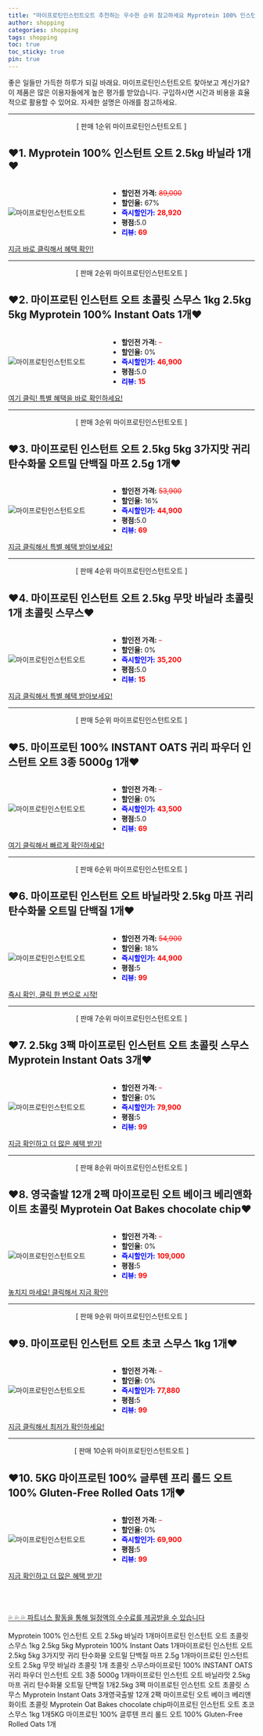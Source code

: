 ```yaml
---
title: "마이프로틴인스턴트오트 추천하는 우수한 순위 참고하세요 Myprotein 100% 인스턴트 오트 2.5kg"
author: shopping
categories: shopping
tags: shopping
toc: true
toc_sticky: true
pin: true
---
```

좋은 일들만 가득한 하루가 되길 바래요. 마이프로틴인스턴트오트 찾아보고 계신가요? 이 제품은 많은 이용자들에게 높은 평가를 받았습니다. 구입하시면 시간과 비용을 효율적으로 활용할 수 있어요. 자세한 설명은 아래를 참고하세요.

---
<p class="toplist" style="margin: 0 auto; display: block; width: fit-content;">[ 판매 1순위 마이프로틴인스턴트오트 ]</p>

<h2><strong>❤️1. Myprotein 100% 인스턴트 오트 2.5kg 바닐라 1개❤️</strong></h2>

<div style="display: flex; align-items: center;">
    <div style="flex: 0.4;">
        <img src="https://thumbnail8.coupangcdn.com/thumbnails/remote/230x230ex/image/vendor_inventory/e255/43bcda4df1dafc18fe66a412740fa2db0cb7c24352ed302683e385671fc2.jpeg" alt="마이프로틴인스턴트오트" style="max-width: 100%;">
    </div>
    <div style="flex: 0.6; margin-left: 10px;">
        <ul>
            <li><strong>할인전 가격:</strong> <del style="color: red;">89,000</del></li>
            <li><strong>할인율:</strong> 67%</li>
            <li><span style='color:blue'><strong>즉시할인가:</strong></span> <span style='color:red'><strong>28,920</strong></span></li>
            <li><strong>평점:</strong>5.0</li>
            <li><span style='color:blue'><strong>리뷰:</strong></span> <span style='color:red'><strong>69</strong></span></li>
        </ul>
    </div>
</div>
<div class="center">
    <a href="https://selin100587.github.io?lptag=AF9450613&subid=githubio&pageKey=7263432164&traceid=V0-153&itemId=20329842892&vendorItemId=90478893814" class="myButton">
        지금 바로 클릭해서 혜택 확인!
    </a>
</div>


---
<p class="toplist" style="margin: 0 auto; display: block; width: fit-content;">[ 판매 2순위 마이프로틴인스턴트오트 ]</p>

<h2><strong>❤️2. 마이프로틴 인스턴트 오트 초콜릿 스무스 1kg 2.5kg 5kg Myprotein 100% Instant Oats 1개❤️</strong></h2>

<div style="display: flex; align-items: center;">
    <div style="flex: 0.4;">
        <img src="https://thumbnail6.coupangcdn.com/thumbnails/remote/230x230ex/image/vendor_inventory/ab10/4f51716fb1c8996042c2578c69c3fe2a27aa91d4f547f67c92522db9cd40.jpg" alt="마이프로틴인스턴트오트" style="max-width: 100%;">
    </div>
    <div style="flex: 0.6; margin-left: 10px;">
        <ul>
            <li><strong>할인전 가격:</strong> <del style="color: red;">-</del></li>
            <li><strong>할인율:</strong> 0%</li>
            <li><span style='color:blue'><strong>즉시할인가:</strong></span> <span style='color:red'><strong>46,900</strong></span></li>
            <li><strong>평점:</strong>5.0</li>
            <li><span style='color:blue'><strong>리뷰:</strong></span> <span style='color:red'><strong>15</strong></span></li>
        </ul>
    </div>
</div>
<div class="center">
    <a href="https://selin100587.github.io?lptag=AF9450613&subid=githubio&pageKey=8030117207&traceid=V0-153&itemId=23598083687&vendorItemId=85647779535" class="myButton">
        여기 클릭! 특별 혜택을 바로 확인하세요!
    </a>
</div>


---
<p class="toplist" style="margin: 0 auto; display: block; width: fit-content;">[ 판매 3순위 마이프로틴인스턴트오트 ]</p>

<h2><strong>❤️3. 마이프로틴 인스턴트 오트 2.5kg 5kg 3가지맛 귀리 탄수화물 오트밀 단백질 마프 2.5g 1개❤️</strong></h2>

<div style="display: flex; align-items: center;">
    <div style="flex: 0.4;">
        <img src="https://thumbnail7.coupangcdn.com/thumbnails/remote/230x230ex/image/vendor_inventory/c845/f6d84eeddbb562069d86ae9fdc28cfb9c114a9f040e7524075196e427db0.png" alt="마이프로틴인스턴트오트" style="max-width: 100%;">
    </div>
    <div style="flex: 0.6; margin-left: 10px;">
        <ul>
            <li><strong>할인전 가격:</strong> <del style="color: red;">53,900</del></li>
            <li><strong>할인율:</strong> 16%</li>
            <li><span style='color:blue'><strong>즉시할인가:</strong></span> <span style='color:red'><strong>44,900</strong></span></li>
            <li><strong>평점:</strong>5.0</li>
            <li><span style='color:blue'><strong>리뷰:</strong></span> <span style='color:red'><strong>69</strong></span></li>
        </ul>
    </div>
</div>
<div class="center">
    <a href="https://selin100587.github.io?lptag=AF9450613&subid=githubio&pageKey=7263432164&traceid=V0-153&itemId=16015166483&vendorItemId=85550321047" class="myButton">
        지금 클릭해서 특별 혜택 받아보세요!
    </a>
</div>


---
<p class="toplist" style="margin: 0 auto; display: block; width: fit-content;">[ 판매 4순위 마이프로틴인스턴트오트 ]</p>

<h2><strong>❤️4. 마이프로틴 인스턴트 오트 2.5kg 무맛 바닐라 초콜릿 1개 초콜릿 스무스❤️</strong></h2>

<div style="display: flex; align-items: center;">
    <div style="flex: 0.4;">
        <img src="https://thumbnail7.coupangcdn.com/thumbnails/remote/230x230ex/image/vendor_inventory/c383/eedd56acbfaeb5d8548012a043c7b3fb8e136e285b3d67734641814c43dc.jpg" alt="마이프로틴인스턴트오트" style="max-width: 100%;">
    </div>
    <div style="flex: 0.6; margin-left: 10px;">
        <ul>
            <li><strong>할인전 가격:</strong> <del style="color: red;">-</del></li>
            <li><strong>할인율:</strong> 0%</li>
            <li><span style='color:blue'><strong>즉시할인가:</strong></span> <span style='color:red'><strong>35,200</strong></span></li>
            <li><strong>평점:</strong>5.0</li>
            <li><span style='color:blue'><strong>리뷰:</strong></span> <span style='color:red'><strong>15</strong></span></li>
        </ul>
    </div>
</div>
<div class="center">
    <a href="https://selin100587.github.io?lptag=AF9450613&subid=githubio&pageKey=8030117207&traceid=V0-153&itemId=18984093074&vendorItemId=86366243277" class="myButton">
        지금 클릭해서 특별 혜택 받아보세요!
    </a>
</div>


---
<p class="toplist" style="margin: 0 auto; display: block; width: fit-content;">[ 판매 5순위 마이프로틴인스턴트오트 ]</p>

<h2><strong>❤️5. 마이프로틴 100% INSTANT OATS 귀리 파우더 인스턴트 오트 3종 5000g 1개❤️</strong></h2>

<div style="display: flex; align-items: center;">
    <div style="flex: 0.4;">
        <img src="https://thumbnail6.coupangcdn.com/thumbnails/remote/230x230ex/image/vendor_inventory/f56a/5257eeda7b98da862fc4b9796d9f652b61c4b4aab0ac87c8cdf41772d72d.jpeg" alt="마이프로틴인스턴트오트" style="max-width: 100%;">
    </div>
    <div style="flex: 0.6; margin-left: 10px;">
        <ul>
            <li><strong>할인전 가격:</strong> <del style="color: red;">-</del></li>
            <li><strong>할인율:</strong> 0%</li>
            <li><span style='color:blue'><strong>즉시할인가:</strong></span> <span style='color:red'><strong>43,500</strong></span></li>
            <li><strong>평점:</strong>5.0</li>
            <li><span style='color:blue'><strong>리뷰:</strong></span> <span style='color:red'><strong>69</strong></span></li>
        </ul>
    </div>
</div>
<div class="center">
    <a href="https://selin100587.github.io?lptag=AF9450613&subid=githubio&pageKey=7263432164&traceid=V0-153&itemId=17426573988&vendorItemId=84595683174" class="myButton">
        여기 클릭해서 빠르게 확인하세요!
    </a>
</div>


---
<p class="toplist" style="margin: 0 auto; display: block; width: fit-content;">[ 판매 6순위 마이프로틴인스턴트오트 ]</p>

<h2><strong>❤️6. 마이프로틴 인스턴트 오트 바닐라맛 2.5kg 마프 귀리 탄수화물 오트밀 단백질 1개❤️</strong></h2>

<div style="display: flex; align-items: center;">
    <div style="flex: 0.4;">
        <img src="https://thumbnail6.coupangcdn.com/thumbnails/remote/230x230ex/image/vendor_inventory/0b01/c7306a6767ac57f297bf3523c3d55251a2a9a9195ad451ae497ae8c4fa1b.png" alt="마이프로틴인스턴트오트" style="max-width: 100%;">
    </div>
    <div style="flex: 0.6; margin-left: 10px;">
        <ul>
            <li><strong>할인전 가격:</strong> <del style="color: red;">54,900</del></li>
            <li><strong>할인율:</strong> 18%</li>
            <li><span style='color:blue'><strong>즉시할인가:</strong></span> <span style='color:red'><strong>44,900</strong></span></li>
            <li><strong>평점:</strong>5</li>
            <li><span style='color:blue'><strong>리뷰:</strong></span> <span style='color:red'><strong>99</strong></span></li>
        </ul>
    </div>
</div>
<div class="center">
    <a href="https://selin100587.github.io?lptag=AF9450613&subid=githubio&pageKey=6225997310&traceid=V0-153&itemId=19563283146&vendorItemId=86671253599" class="myButton">
        즉시 확인, 클릭 한 번으로 시작!
    </a>
</div>


---
<p class="toplist" style="margin: 0 auto; display: block; width: fit-content;">[ 판매 7순위 마이프로틴인스턴트오트 ]</p>

<h2><strong>❤️7. 2.5kg 3팩 마이프로틴 인스턴트 오트 초콜릿 스무스 Myprotein Instant Oats 3개❤️</strong></h2>

<div style="display: flex; align-items: center;">
    <div style="flex: 0.4;">
        <img src="https://thumbnail6.coupangcdn.com/thumbnails/remote/230x230ex/image/vendor_inventory/d054/95a79176e5b2faf80bece289abf66ce7854ced5d1f6b14948663af9bdff5.jpg" alt="마이프로틴인스턴트오트" style="max-width: 100%;">
    </div>
    <div style="flex: 0.6; margin-left: 10px;">
        <ul>
            <li><strong>할인전 가격:</strong> <del style="color: red;">-</del></li>
            <li><strong>할인율:</strong> 0%</li>
            <li><span style='color:blue'><strong>즉시할인가:</strong></span> <span style='color:red'><strong>79,900</strong></span></li>
            <li><strong>평점:</strong>5</li>
            <li><span style='color:blue'><strong>리뷰:</strong></span> <span style='color:red'><strong>99</strong></span></li>
        </ul>
    </div>
</div>
<div class="center">
    <a href="https://selin100587.github.io?lptag=AF9450613&subid=githubio&pageKey=8228752881&traceid=V0-153&itemId=23675970537&vendorItemId=90587905415" class="myButton">
        지금 확인하고 더 많은 혜택 받기!
    </a>
</div>


---
<p class="toplist" style="margin: 0 auto; display: block; width: fit-content;">[ 판매 8순위 마이프로틴인스턴트오트 ]</p>

<h2><strong>❤️8. 영국출발 12개 2팩 마이프로틴 오트 베이크 베리앤화이트 초콜릿 Myprotein Oat Bakes chocolate chip❤️</strong></h2>

<div style="display: flex; align-items: center;">
    <div style="flex: 0.4;">
        <img src="https://thumbnail9.coupangcdn.com/thumbnails/remote/230x230ex/image/vendor_inventory/ccaf/c4e4f07f7e2d6ee9ac32b112d4423489ef4645b6d92feaff88783aeb3602.jpg" alt="마이프로틴인스턴트오트" style="max-width: 100%;">
    </div>
    <div style="flex: 0.6; margin-left: 10px;">
        <ul>
            <li><strong>할인전 가격:</strong> <del style="color: red;">-</del></li>
            <li><strong>할인율:</strong> 0%</li>
            <li><span style='color:blue'><strong>즉시할인가:</strong></span> <span style='color:red'><strong>109,000</strong></span></li>
            <li><strong>평점:</strong>5</li>
            <li><span style='color:blue'><strong>리뷰:</strong></span> <span style='color:red'><strong>99</strong></span></li>
        </ul>
    </div>
</div>
<div class="center">
    <a href="https://selin100587.github.io?lptag=AF9450613&subid=githubio&pageKey=6571982672&traceid=V0-153&itemId=21968719096&vendorItemId=89016411210" class="myButton">
        놓치지 마세요! 클릭해서 지금 확인!
    </a>
</div>


---
<p class="toplist" style="margin: 0 auto; display: block; width: fit-content;">[ 판매 9순위 마이프로틴인스턴트오트 ]</p>

<h2><strong>❤️9. 마이프로틴 인스턴트 오트 초코 스무스 1kg 1개❤️</strong></h2>

<div style="display: flex; align-items: center;">
    <div style="flex: 0.4;">
        <img src="https://thumbnail10.coupangcdn.com/thumbnails/remote/230x230ex/image/vendor_inventory/dcfc/52dbb8581192366d5593e3299baf987f5dd0a87c308ceb437ba3efc2009d.jpg" alt="마이프로틴인스턴트오트" style="max-width: 100%;">
    </div>
    <div style="flex: 0.6; margin-left: 10px;">
        <ul>
            <li><strong>할인전 가격:</strong> <del style="color: red;">-</del></li>
            <li><strong>할인율:</strong> 0%</li>
            <li><span style='color:blue'><strong>즉시할인가:</strong></span> <span style='color:red'><strong>77,880</strong></span></li>
            <li><strong>평점:</strong>5</li>
            <li><span style='color:blue'><strong>리뷰:</strong></span> <span style='color:red'><strong>99</strong></span></li>
        </ul>
    </div>
</div>
<div class="center">
    <a href="https://selin100587.github.io?lptag=AF9450613&subid=githubio&pageKey=7892747255&traceid=V0-153&itemId=21612834423&vendorItemId=88663963404" class="myButton">
        지금 클릭해서 최저가 확인하세요!
    </a>
</div>


---
<p class="toplist" style="margin: 0 auto; display: block; width: fit-content;">[ 판매 10순위 마이프로틴인스턴트오트 ]</p>

<h2><strong>❤️10. 5KG 마이프로틴 100% 글루텐 프리 롤드 오트 100% Gluten-Free Rolled Oats 1개❤️</strong></h2>

<div style="display: flex; align-items: center;">
    <div style="flex: 0.4;">
        <img src="https://thumbnail10.coupangcdn.com/thumbnails/remote/230x230ex/image/vendor_inventory/65df/f5e9690d9d4e4b050e92cceffbaa47f715832d5dcb843e7d32d5f6749727.jpg" alt="마이프로틴인스턴트오트" style="max-width: 100%;">
    </div>
    <div style="flex: 0.6; margin-left: 10px;">
        <ul>
            <li><strong>할인전 가격:</strong> <del style="color: red;">-</del></li>
            <li><strong>할인율:</strong> 0%</li>
            <li><span style='color:blue'><strong>즉시할인가:</strong></span> <span style='color:red'><strong>69,900</strong></span></li>
            <li><strong>평점:</strong>5</li>
            <li><span style='color:blue'><strong>리뷰:</strong></span> <span style='color:red'><strong>99</strong></span></li>
        </ul>
    </div>
</div>
<div class="center">
    <a href="https://selin100587.github.io?lptag=AF9450613&subid=githubio&pageKey=7943072589&traceid=V0-153&itemId=21885559026&vendorItemId=88933640642" class="myButton">
        지금 확인하고 더 많은 혜택 받기!
    </a>
</div>

<br><br><br>[💦 💦 💦 파트너스 활동을 통해 일정액의 수수료를 제공받을 수 있습니다](https://link.coupang.com/a/bcpT2c)<br><br>Myprotein 100% 인스턴트 오트 2.5kg 바닐라 1개마이프로틴 인스턴트 오트 초콜릿 스무스 1kg 2.5kg 5kg Myprotein 100% Instant Oats 1개마이프로틴 인스턴트 오트 2.5kg 5kg 3가지맛 귀리 탄수화물 오트밀 단백질 마프 2.5g 1개마이프로틴 인스턴트 오트 2.5kg 무맛 바닐라 초콜릿 1개 초콜릿 스무스마이프로틴 100% INSTANT OATS 귀리 파우더 인스턴트 오트 3종 5000g 1개마이프로틴 인스턴트 오트 바닐라맛 2.5kg 마프 귀리 탄수화물 오트밀 단백질 1개2.5kg 3팩 마이프로틴 인스턴트 오트 초콜릿 스무스 Myprotein Instant Oats 3개영국출발 12개 2팩 마이프로틴 오트 베이크 베리앤화이트 초콜릿 Myprotein Oat Bakes chocolate chip마이프로틴 인스턴트 오트 초코 스무스 1kg 1개5KG 마이프로틴 100% 글루텐 프리 롤드 오트 100% Gluten-Free Rolled Oats 1개